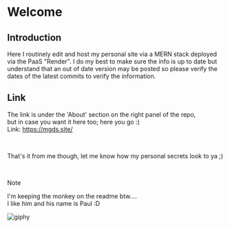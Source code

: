 # Welcome

## Introduction
Here I routinely edit and host my personal site via a MERN stack deployed via the PaaS "Render". I do my best to make sure the info is up to date but understand that an out of date version may be posted so please verify the dates of the latest commits to verify the information.

## Link
The link is under the 'About' section on the right panel of the repo, <br>
but in case you want it here too; here you go :) <br>
Link: https://mgds.site/

<br>

That's it from me though, let me know how my personal secrets look to ya ;)

<br>

> [!Note]
> I'm keeping the monkey on the readme btw....
> <br>
> I like him and his name is Paul :D

![giphy](https://github.com/user-attachments/assets/abbb34ac-f83a-49be-a46c-1d019fd19526)
